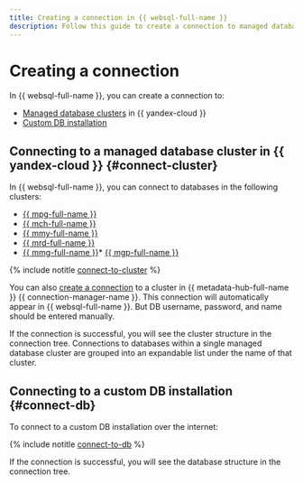 ```yaml
---
title: Creating a connection in {{ websql-full-name }}
description: Follow this guide to create a connection to managed database clusters and a public database via the internet.
---
```


# Creating a connection

In {{ websql-full-name }}, you can create a connection to:

* [Managed database clusters](#connect-cluster) in {{ yandex-cloud }}
* [Custom DB installation](#connect-db)

## Connecting to a managed database cluster in {{ yandex-cloud }} {#connect-cluster}

In {{ websql-full-name }}, you can connect to databases in the following clusters:

* [{{ mpg-full-name }}](../../managed-postgresql/operations/cluster-list.md)
* [{{ mch-full-name }}](../../managed-clickhouse/operations/cluster-list.md)
* [{{ mmy-full-name }}](../../managed-mysql/operations/cluster-list.md)
* [{{ mrd-full-name }}](../../managed-redis/operations/cluster-list.md)
* [{{ mmg-full-name }}](../../storedoc/operations/cluster-list.md)* [{{ mgp-full-name }}](../../managed-greenplum/operations/cluster-list.md)

{% include notitle [connect-to-cluster](../../_includes/websql/connect-to-cluster.md) %}

You can also [create a connection](../../metadata-hub/operations/create-connection.md) to a cluster in {{ metadata-hub-full-name }} {{ connection-manager-name }}. This connection will automatically appear in {{ websql-full-name }}. But DB username, password, and name should be entered manually.

If the connection is successful, you will see the cluster structure in the connection tree. Connections to databases within a single managed database cluster are grouped into an expandable list under the name of that cluster.

## Connecting to a custom DB installation {#connect-db}

To connect to a custom DB installation over the internet:

{% include notitle [connect-to-db](../../_includes/websql/connect-to-db.md) %}

If the connection is successful, you will see the database structure in the connection tree.
